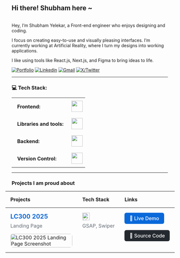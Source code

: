 ## Hi there! Shubham here ~

<br>
Hey, I’m Shubham Yelekar, a Front-end engineer who enjoys designing and coding.

I focus on creating easy-to-use and visually pleasing interfaces. I’m currently working at Artificial Reality, where I turn my designs into working applications.

I like using tools like React.js, Next.js, and Figma to bring ideas to life.
<br>

[![Portfolio](https://img.shields.io/static/v1?label=Portfolio&message=Website&color=blue)](https://www.linkedin.com/in/shubhamyelekar/)
[![Linkedin](https://img.shields.io/badge/-LinkedIn-blue?style=flat&logo=Linkedin&logoColor=white)](https://www.linkedin.com/in/shubhamyelekar/)
[![Gmail](https://img.shields.io/badge/-Gmail-c14438?style=flat&logo=Gmail&logoColor=white)](mailto:shubhamyelekar0@gmail.com?subject=From%20GitHub&&body=Hi,%20there.%20Found%20you%20on%20GitHub!%20Let's%20talk%20about...)
[![X/Twitter](https://img.shields.io/static/v1?label=X&message=twitter&color=blue)](https://x.com/shubu_y)&nbsp;

---

### 💻 Tech Stack:

<table>
    <tr>
        <td style="font-weight: bold; padding: 18px; vertical-align: center;">Frontend:</td>
        <td><img height="36" src="https://skillicons.dev/icons?i=html,css,js,ts,react,next,angular"/></td>
    </tr>
    <tr>
        <td style="font-weight: bold; padding: 18px; vertical-align: center; border: none;">Libraries and tools:</td>
        <td><img height="36" src="https://skillicons.dev/icons?i=tailwind,vite,figma,threejs,ps,ae,illustrator"/></td>
    </tr>
    <tr>
        <td style="font-weight: bold; padding: 18px; vertical-align: center; border: none;">Backend:</td>
        <td><img height="36" src="https://skillicons.dev/icons?i=appwrite,mongodb,supabase"/></td>
    </tr>
    <tr>
        <td style="font-weight: bold; padding: 18px; vertical-align: center; border: none;">Version Control:</td>
        <td><img height="36" src="https://skillicons.dev/icons?i=git,github,bitbucket"/></td>
    </tr>
</table>

--- 
### Projects I am proud about

<div style="margin: 0 -20px;">
<table style="width: calc(100% + 40px); border-collapse: collapse;">
  <thead>
    <tr>
      <th style="max-width: 40%; text-align: left; padding: 16px;">Projects</th>
      <th style="text-align: left; padding: 16px; ">Tech Stack</th>
      <th style="text-align: left; padding: 16px; ">Links</th>
    </tr>
  </thead>
  <tbody>
    <tr>
      <td style="padding: 16px; vertical-align: top; style="max-width: 40%; ">
        <strong style="font-size: 20px; color: #0969da;">LC300 2025</strong>
        <p style="margin: 8px 0; color: #656d76;">Landing Page</p>
        <img src="https://drive.google.com/uc?export=view&id=1BAH8QFcLL06lA569DGTEZq8CJyT-aGh9" 
             alt="LC300 2025 Landing Page Screenshot" 
             style="width: 100%; max-width: 200px; border-radius: 8px; margin-top: 8px" />
      </td>
      <td style="padding: 16px; vertical-align: top;">
        <img height="24" src="https://skillicons.dev/icons?i=html,css,js" alt="HTML, CSS, JavaScript" />
        <p style="margin: 8px 0; color: #656d76;">GSAP, Swiper</p>
      </td>
      <td style="padding: 16px;  vertical-align: top;">
        <a href="#" 
           target="_blank" 
           rel="noopener noreferrer"
           style="display: inline-block; padding: 8px 16px; background: #0969da; color: white; text-decoration: none; border-radius: 6px; font-weight: 500;">
          🔗 Live Demo
        </a>
        <br><br>
        <a href="#" 
           target="_blank" 
           rel="noopener noreferrer"
           style="display: inline-block; padding: 8px 16px; background: #24292f; color: white; text-decoration: none; border-radius: 6px; font-weight: 500;">
          📁 Source Code
        </a>
      </td>
    </tr>
  </tbody>
</table>
</div>



<!-- Proudly created with GPRM ( https://gprm.itsvg.in ) -->

